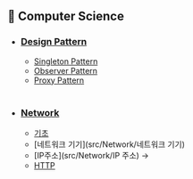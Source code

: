 ## 📌 Computer Science

- ### [Design Pattern](src/DesignPattern/DesignPattern.md)

  - [Singleton Pattern](src/DesignPattern/SingletonPattern.md)
  - [Observer Pattern](src/DesignPattern/ObserverPattern.md)
  - [Proxy Pattern](src/DesignPattern/ProxyPattern.md)

  <br>

- ### [Network](src/Network/Network.md)
  
  - [기초](src/Network/기초)
  - [네트워크 기기](src/Network/네트워크 기기)
  - [IP주소](src/Network/IP 주소) ->
  - [HTTP](src/Network/기초)



